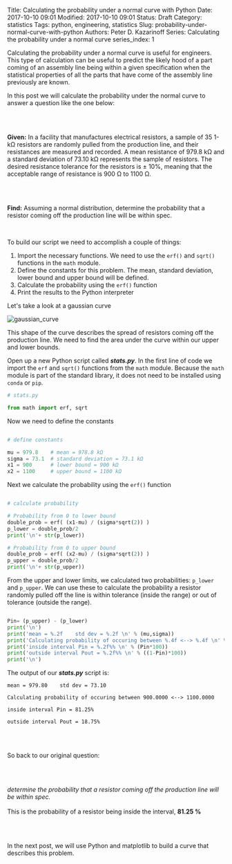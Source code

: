 Title: Calculating the probability under a normal curve with Python
Date: 2017-10-10 09:01
Modified: 2017-10-10 09:01
Status: Draft
Category: statistics
Tags: python, engineering, statistics
Slug: probability-under-normal-curve-with-python
Authors: Peter D. Kazarinoff
Series: Calculating the probability under a normal curve
series_index: 1

Calculating the probability under a normal curve is useful for engineers. This type of calculation can be useful to predict the likely hood of a part coming of an assembly line being within a given specification when the statistical properties of all the parts that have come of the assembly line previously are known. 

In this post we will calculate the probability under the normal curve to answer a question like the one below:

<br>
<br>

**Given:** In a facility that manufactures electrical resistors, a sample of 35 1-kΩ resistors are randomly pulled from the production line, and their resistances are measured and recorded. A mean resistance of 979.8 kΩ and a standard deviation of 73.10 kΩ represents the sample of resistors. The desired resistance tolerance for the resistors is ± 10%, meaning that the acceptable range of resistance is 900 Ω to 1100 Ω.

<br>
<br>

**Find:** Assuming a normal distribution, determine the probability that a resistor coming off the production line will be within spec.

<br>

To build our script we need to accomplish a couple of things:

1. Import the necessary functions. We need to use the ```erf()``` and ```sqrt()``` functions in the ```math``` module.
2. Define the constants for this problem. The mean, standard deviation, lower bound and upper bound will be defined.
3. Calculate the probability using the ```erf()``` function
4. Print the results to the Python interpreter

Let's take a look at a gaussian curve

![gaussian_curve]({filename}/images/gaussian_curve.png)

This shape of the curve describes the spread of resistors coming off the production line. We need to find the area under the curve within our upper and lower bounds.

Open up a new Python script called **_stats.py_**. In the first line of code we import the ```erf``` and ```sqrt()``` functions from the ```math``` module. Because the ```math``` module is part of the standard library, it does not need to be installed using ```conda``` or ```pip```.

```python
# stats.py

from math import erf, sqrt
```

Now we need to define the constants

```python

# define constants

mu = 979.8    # mean = 978.8 kΩ
sigma = 73.1  # standard deviation = 73.1 kΩ
x1 = 900      # lower bound = 900 kΩ
x2 = 1100     # upper bound = 1100 kΩ

```

Next we calculate the probability using the ```erf()``` function


```python

# calculate probability

# Probability from 0 to lower bound
double_prob = erf( (x1-mu) / (sigma*sqrt(2)) )
p_lower = double_prob/2
print('\n'+ str(p_lower))

# Probability from 0 to upper bound
double_prob = erf( (x2-mu) / (sigma*sqrt(2)) )
p_upper = double_prob/2
print('\n'+ str(p_upper))

```

From the upper and lower limits, we calculated two probabilities: ```p_lower``` and ```p_upper```. We can use these to calculate the probability a resistor randomly pulled off the line is within tolerance (inside the range) or out of tolerance (outside the range).

```python

Pin= (p_upper) - (p_lower)
print('\n')
print('mean = %.2f    std dev = %.2f \n' % (mu,sigma))
print('Calculating probability of occuring between %.4f <--> %.4f \n' % (x1,x2))
print('inside interval Pin = %.2f%% \n' % (Pin*100))
print('outside interval Pout = %.2f%% \n' % ((1-Pin)*100))
print('\n')

```

The output of our **_stats.py_** script is:

```
mean = 979.80    std dev = 73.10 

Calculating probability of occuring between 900.0000 <--> 1100.0000 

inside interval Pin = 81.25% 

outside interval Pout = 18.75% 

```

<br>
<br>

So back to our original question: 

<br>
<br>

_determine the probability that a resistor coming off the production line will be within spec._
<br>
<br>
This is the probability of a resistor being inside the interval, **81.25 %**

<br>
<br>

In the next post, we will use Python and matplotlib to build a curve that describes this problem. 